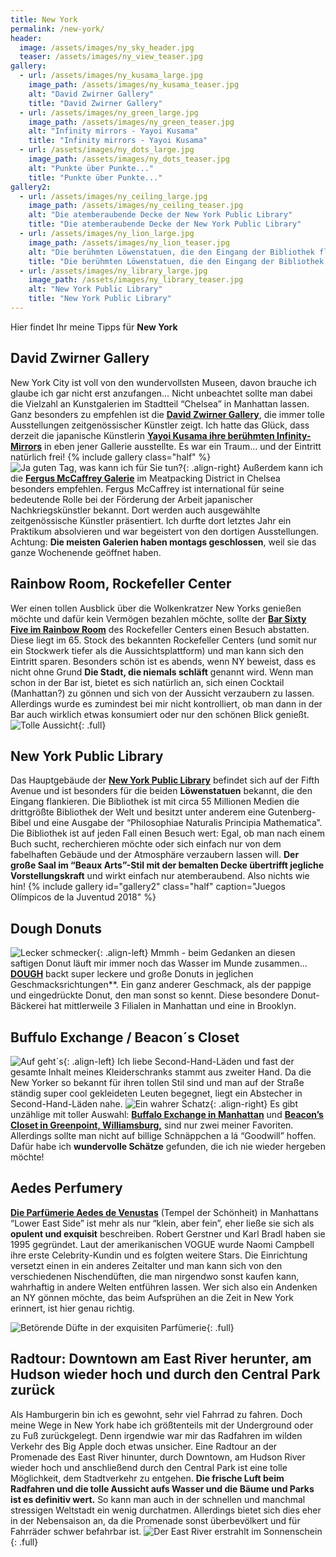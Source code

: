 ```yaml
---
title: New York
permalink: /new-york/
header:
  image: /assets/images/ny_sky_header.jpg
  teaser: /assets/images/ny_view_teaser.jpg
gallery:
  - url: /assets/images/ny_kusama_large.jpg
    image_path: /assets/images/ny_kusama_teaser.jpg
    alt: "David Zwirner Gallery"
    title: "David Zwirner Gallery"
  - url: /assets/images/ny_green_large.jpg
    image_path: /assets/images/ny_green_teaser.jpg
    alt: "Infinity mirrors - Yayoi Kusama"
    title: "Infinity mirrors - Yayoi Kusama"
  - url: /assets/images/ny_dots_large.jpg
    image_path: /assets/images/ny_dots_teaser.jpg
    alt: "Punkte über Punkte..."
    title: "Punkte über Punkte..."
gallery2:
  - url: /assets/images/ny_ceiling_large.jpg
    image_path: /assets/images/ny_ceiling_teaser.jpg
    alt: "Die atemberaubende Decke der New York Public Library"
    title: "Die atemberaubende Decke der New York Public Library"
  - url: /assets/images/ny_lion_large.jpg
    image_path: /assets/images/ny_lion_teaser.jpg
    alt: "Die berühmten Löwenstatuen, die den Eingang der Bibliothek flankieren"
    title: "Die berühmten Löwenstatuen, die den Eingang der Bibliothek flankieren"
  - url: /assets/images/ny_library_large.jpg
    image_path: /assets/images/ny_library_teaser.jpg
    alt: "New York Public Library"
    title: "New York Public Library"
---
```


Hier findet Ihr meine Tipps für **New York**

## David Zwirner Gallery
New York City ist voll von den wundervollsten Museen, davon brauche ich glaube ich gar nicht erst anzufangen… Nicht unbeachtet sollte man dabei die Vielzahl an Kunstgalerien im Stadtteil “Chelsea” in Manhattan lassen. Ganz besonders zu empfehlen ist die [**David Zwirner Gallery**](https://www.davidzwirner.com/), die immer tolle Ausstellungen zeitgenössischer Künstler zeigt. 
Ich hatte das Glück, dass derzeit die japanische Künstlerin [**Yayoi Kusama ihre berühmten Infinity-Mirrors**](http://yayoi-kusama.jp/e/information/index.html) in eben jener Gallerie ausstellte. Es war ein Traum… und der Eintritt natürlich frei!
{% include gallery class="half" %}
![Ja guten Tag, was kann ich für Sie tun?]({{"/assets/images/ny_mccaffrey_small.jpg"}}){: .align-right}
Außerdem kann ich die [**Fergus McCaffrey Galerie**](http://fergusmccaffrey.com/) im Meatpacking District in Chelsea besonders empfehlen. Fergus McCaffrey ist international für seine bedeutende Rolle bei der Förderung der Arbeit japanischer Nachkriegskünstler bekannt. Dort werden auch ausgewählte zeitgenössische Künstler präsentiert. Ich durfte dort letztes Jahr ein Praktikum absolvieren und war begeistert von den dortigen Ausstellungen.
Achtung: **Die meisten Galerien haben montags geschlossen**, weil sie das ganze Wochenende geöffnet haben.

## Rainbow Room, Rockefeller Center
Wer einen tollen Ausblick über die Wolkenkratzer New Yorks genießen möchte und dafür kein Vermögen bezahlen möchte, sollte  der [**Bar Sixty Five im Rainbow Room**](https://rainbowroom.com/bar-sixty-five/) des Rockefeller Centers einen Besuch abstatten. Diese liegt im 65. Stock des bekannten Rockefeller Centers (und somit nur ein Stockwerk tiefer als die Aussichtsplattform) und man kann sich den Eintritt sparen. Besonders schön ist es abends, wenn NY beweist, dass es nicht ohne Grund **Die Stadt, die niemals schläft** genannt wird. 
Wenn man schon in der Bar ist, bietet es sich natürlich an, sich einen Cocktail (Manhattan?) zu gönnen und sich von der Aussicht verzaubern zu lassen. Allerdings wurde es zumindest bei mir nicht kontrolliert, ob man dann in der Bar auch wirklich etwas konsumiert oder nur den schönen Blick genießt.
![Tolle Aussicht]({{"/assets/images/ny_view_large.jpg"}}){: .full}

## New York Public Library
Das Hauptgebäude der [**New York Public Library**](https://www.newyorker.com/culture/cultural-comment/nypl-rose-reading-room-and-the-real-meaning-of-luxury-in-new-york-city) befindet sich auf der Fifth Avenue und ist besonders für die beiden **Löwenstatuen** bekannt, die den Eingang flankieren.
Die Bibliothek ist mit circa 55 Millionen Medien die drittgrößte Bibliothek der Welt und besitzt unter anderem eine Gutenberg-Bibel und eine Ausgabe der “Philosophiae Naturalis Principia Mathematica”.
Die Bibliothek ist auf jeden Fall einen Besuch wert: Egal, ob man nach einem Buch sucht, recherchieren möchte oder sich einfach nur von dem fabelhaften Gebäude und der Atmosphäre verzaubern lassen will. **Der große Saal im “Beaux Arts”-Stil mit der bemalten Decke übertrifft jegliche Vorstellungskraft** und wirkt einfach nur atemberaubend. Also nichts wie hin!
{% include gallery id="gallery2" class="half" caption="Juegos Olímpicos de la Juventud 2018" %}

## Dough Donuts
![Lecker schmecker]({{"/assets/images/ny_donut_small.jpg"}}){: .align-left}
Mmmh - beim Gedanken an diesen saftigen Donut läuft mir immer noch das Wasser im Munde zusammen… [**DOUGH**](https://www.doughdoughnuts.com/) backt super leckere und große Donuts in jeglichen Geschmacksrichtungen**. Ein ganz anderer Geschmack, als der pappige und eingedrückte Donut, den man sonst so kennt.
Diese besondere Donut-Bäckerei hat mittlerweile 3 Filialen in Manhattan und eine in Brooklyn.

## Buffulo Exchange / Beacon´s Closet
![Auf geht´s]({{"/assets/images/ny_rose_small.jpg"}}){: .align-left}
Ich liebe Second-Hand-Läden und fast der gesamte Inhalt meines Kleiderschranks stammt aus zweiter Hand. Da die New Yorker so bekannt für ihren tollen Stil sind und man auf der Straße ständig super cool gekleideten Leuten begegnet, liegt ein Abstecher in Second-Hand-Läden nahe.
![Ein wahrer Schatz]({{"/assets/images/ny_bag_small.jpg"}}){: .align-right}
Es gibt unzählige mit toller Auswahl: [**Buffalo Exchange in Manhattan**](https://www.buffaloexchange.com/) und [**Beacon’s Closet in Greenpoint, Williamsburg,**](https://beaconscloset.com/pages/greenpoint) sind nur zwei meiner Favoriten.
Allerdings sollte man nicht auf billige Schnäppchen a lá “Goodwill” hoffen. Dafür habe ich **wundervolle Schätze** gefunden, die ich nie wieder hergeben möchte!

## Aedes Perfumery
[**Die Parfümerie Aedes de Venustas**](https://www.aedes.com/) (Tempel der Schönheit) in Manhattans “Lower East Side” ist mehr als nur “klein, aber fein”, eher ließe sie sich als **opulent und exquisit** beschreiben. Robert Gerstner und Karl Bradl haben sie 1995 gegründet. Laut der amerikanischen VOGUE wurde Naomi Campbell ihre erste Celebrity-Kundin und es folgten weitere Stars. Die Einrichtung versetzt einen in ein anderes Zeitalter und man kann sich von den verschiedenen Nischendüften, die man nirgendwo sonst kaufen kann, wahrhaftig in andere Welten entführen lassen. Wer sich also ein Andenken an NY gönnen möchte, das beim Aufsprühen an die Zeit in New York erinnert, ist hier genau richtig.

![Betörende Düfte in der exquisiten Parfümerie]({{"/assets/images/ny_aedes_large.jpg"}}){: .full}

## Radtour: Downtown am East River herunter, am Hudson wieder hoch und durch den Central Park zurück
Als Hamburgerin bin ich es gewohnt, sehr viel Fahrrad zu fahren. Doch meine Wege in New York habe ich größtenteils mit der Underground oder zu Fuß zurückgelegt. Denn irgendwie war mir das Radfahren im wilden Verkehr des Big Apple doch etwas unsicher. Eine Radtour an der Promenade des East River hinunter, durch Downtown, am Hudson River wieder hoch und anschließend durch den Central Park ist eine tolle Möglichkeit, dem Stadtverkehr zu entgehen. **Die frische Luft beim Radfahren und die tolle Aussicht aufs Wasser und die Bäume und Parks ist es definitiv wert.** So kann man auch in der schnellen und manchmal stressigen Weltstadt ein wenig durchatmen.
Allerdings bietet sich dies eher in der Nebensaison an, da die Promenade sonst überbevölkert und für Fahrräder schwer befahrbar ist.
![Der East River erstrahlt im Sonnenschein]({{"/assets/images/ny_bridge_large.jpg"}}){: .full}


